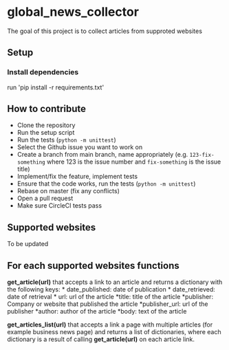 # global_news_collector

The goal of this project is to collect articles from supproted websites

## Setup

### Install dependencies

run 'pip install -r requirements.txt'

## How to contribute

- Clone the repository
- Run the setup script
- Run the tests (`python -m unittest`)
- Select the Github issue you want to work on
- Create a branch from main branch, name appropriately (e.g. `123-fix-something` where 123 is the issue number and `fix-something` is the issue title)
- Implement/fix the feature, implement tests
- Ensure that the code works, run the tests (`python -m unittest`)
- Rebase on master (fix any conflicts)
- Open a pull request
- Make sure CircleCI tests pass

## Supported websites

To be updated

## For each supported websites functions


**get_article(url)** that accepts a link to an article and returns a dictionary with the following keys:
    * date_published: date of publication
    * date_retrieved: date of retrieval
    * url: url of the article
    *title: title of the article
    *publisher: Company or website that published the article
    *publisher_url: url of the publisher
    *author: author of the article
    *body: text of the article
    
**get_articles_list(url)** that accepts a link a page with multiple articles (for example business news page) and returns a list of dictionaries, where each dictionary is a result of calling **get_article(url)** on each article link.

